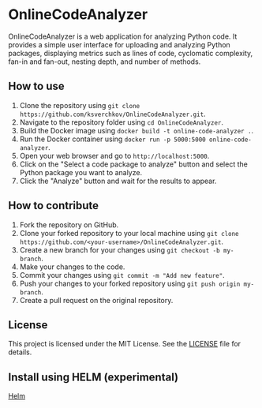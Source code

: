 # OnlineCodeAnalyzer
 
OnlineCodeAnalyzer is a web application for analyzing Python code. It provides a simple user interface for uploading and analyzing Python packages, displaying metrics such as lines of code, cyclomatic complexity, fan-in and fan-out, nesting depth, and number of methods.
 
## How to use
 
1. Clone the repository using `git clone https://github.com/ksverchkov/OnlineCodeAnalyzer.git`.
2. Navigate to the repository folder using `cd OnlineCodeAnalyzer`.
3. Build the Docker image using `docker build -t online-code-analyzer .`.
4. Run the Docker container using `docker run -p 5000:5000 online-code-analyzer`.
5. Open your web browser and go to `http://localhost:5000`.
6. Click on the "Select a code package to analyze" button and select the Python package you want to analyze.
7. Click the "Analyze" button and wait for the results to appear.
 
## How to contribute
 
1. Fork the repository on GitHub.
2. Clone your forked repository to your local machine using `git clone https://github.com/<your-username>/OnlineCodeAnalyzer.git`.
3. Create a new branch for your changes using `git checkout -b my-branch`.
4. Make your changes to the code.
5. Commit your changes using `git commit -m "Add new feature"`.
6. Push your changes to your forked repository using `git push origin my-branch`.
7. Create a pull request on the original repository.
 
## License
 
This project is licensed under the MIT License. See the [LICENSE](LICENSE) file for details.

## Install using HELM (experimental)

[Helm](helm/README.md)
 